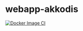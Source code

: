 # webapp-akkodis

[![Docker Image CI](https://github.com/diranetafen/webapp-akkodis/actions/workflows/docker-image.yml/badge.svg)](https://github.com/diranetafen/webapp-akkodis/actions/workflows/docker-image.yml)
